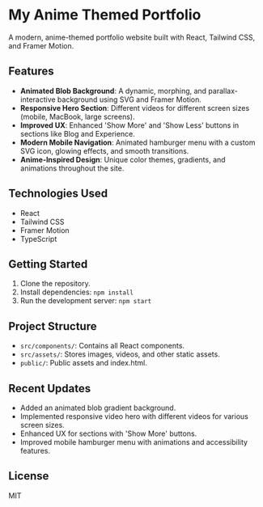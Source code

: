 # My Anime Themed Portfolio

A modern, anime-themed portfolio website built with React, Tailwind CSS, and Framer Motion.

## Features

- **Animated Blob Background**: A dynamic, morphing, and parallax-interactive background using SVG and Framer Motion.
- **Responsive Hero Section**: Different videos for different screen sizes (mobile, MacBook, large screens).
- **Improved UX**: Enhanced 'Show More' and 'Show Less' buttons in sections like Blog and Experience.
- **Modern Mobile Navigation**: Animated hamburger menu with a custom SVG icon, glowing effects, and smooth transitions.
- **Anime-Inspired Design**: Unique color themes, gradients, and animations throughout the site.

## Technologies Used

- React
- Tailwind CSS
- Framer Motion
- TypeScript

## Getting Started

1. Clone the repository.
2. Install dependencies: `npm install`
3. Run the development server: `npm start`

## Project Structure

- `src/components/`: Contains all React components.
- `src/assets/`: Stores images, videos, and other static assets.
- `public/`: Public assets and index.html.

## Recent Updates

- Added an animated blob gradient background.
- Implemented responsive video hero with different videos for various screen sizes.
- Enhanced UX for sections with 'Show More' buttons.
- Improved mobile hamburger menu with animations and accessibility features.

## License

MIT